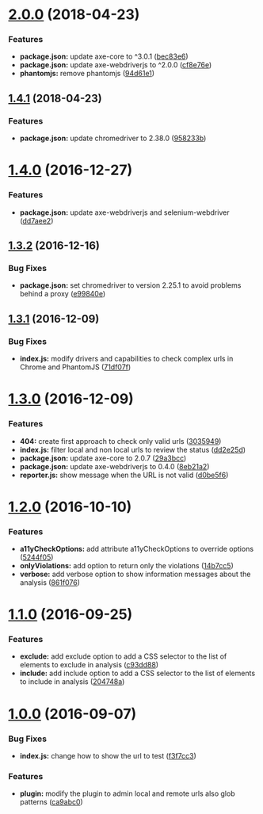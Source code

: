 <a name="2.0.0"></a>
# [2.0.0](https://github.com/felixzapata/gulp-axe-webdriver/compare/1.4.1...2.0.0) (2018-04-23)


### Features

* **package.json:** update axe-core to ^3.0.1 ([bec83e6](https://github.com/felixzapata/gulp-axe-webdriver/commit/bec83e6))
* **package.json:** update axe-webdriverjs to ^2.0.0 ([cf8e76e](https://github.com/felixzapata/gulp-axe-webdriver/commit/cf8e76e))
* **phantomjs:** remove phantomjs ([94d61e1](https://github.com/felixzapata/gulp-axe-webdriver/commit/94d61e1))



<a name="1.4.1"></a>
## [1.4.1](https://github.com/felixzapata/gulp-axe-webdriver/compare/1.4.0...1.4.1) (2018-04-23)


### Features

* **package.json:** update chromedriver to 2.38.0 ([958233b](https://github.com/felixzapata/gulp-axe-webdriver/commit/958233b))



<a name="1.4.0"></a>
# [1.4.0](https://github.com/felixzapata/gulp-axe-webdriver/compare/1.3.2...v1.4.0) (2016-12-27)


### Features

* **package.json:** update axe-webdriverjs and selenium-webdriver ([dd7aee2](https://github.com/felixzapata/gulp-axe-webdriver/commit/dd7aee2))



<a name="1.3.2"></a>
## [1.3.2](https://github.com/felixzapata/gulp-axe-webdriver/compare/1.3.1...v1.3.2) (2016-12-16)


### Bug Fixes

* **package.json:** set chromedriver to version 2.25.1 to avoid problems behind a proxy ([e99840e](https://github.com/felixzapata/gulp-axe-webdriver/commit/e99840e))



<a name="1.3.1"></a>
## [1.3.1](https://github.com/felixzapata/gulp-axe-webdriver/compare/1.3.0...v1.3.1) (2016-12-09)


### Bug Fixes

* **index.js:** modify drivers and capabilities to check complex urls in Chrome and PhantomJS ([71df07f](https://github.com/felixzapata/gulp-axe-webdriver/commit/71df07f))



<a name="1.3.0"></a>
# [1.3.0](https://github.com/felixzapata/gulp-axe-webdriver/compare/1.2.0...v1.3.0) (2016-12-09)


### Features

* **404:** create first approach to check only valid urls ([3035949](https://github.com/felixzapata/gulp-axe-webdriver/commit/3035949))
* **index.js:** filter local and non local urls to review the status ([dd2e25d](https://github.com/felixzapata/gulp-axe-webdriver/commit/dd2e25d))
* **package.json:** update axe-core to 2.0.7 ([29a3bcc](https://github.com/felixzapata/gulp-axe-webdriver/commit/29a3bcc))
* **package.json:** update axe-webdriverjs to 0.4.0 ([8eb21a2](https://github.com/felixzapata/gulp-axe-webdriver/commit/8eb21a2))
* **reporter.js:** show message when the URL is not valid ([d0be5f6](https://github.com/felixzapata/gulp-axe-webdriver/commit/d0be5f6))



<a name="1.2.0"></a>
# [1.2.0](https://github.com/felixzapata/gulp-axe-webdriver/compare/1.1.0...v1.2.0) (2016-10-10)


### Features

* **a11yCheckOptions:** add attribute a11yCheckOptions to override options ([5244f05](https://github.com/felixzapata/gulp-axe-webdriver/commit/5244f05))
* **onlyViolations:** add option to return only the violations ([14b7cc5](https://github.com/felixzapata/gulp-axe-webdriver/commit/14b7cc5))
* **verbose:** add verbose option to show information messages about the analysis ([861f076](https://github.com/felixzapata/gulp-axe-webdriver/commit/861f076))



<a name="1.1.0"></a>
# [1.1.0](https://github.com/felixzapata/gulp-axe-webdriver/compare/1.0.0...v1.1.0) (2016-09-25)


### Features

* **exclude:** add exclude option to add a CSS selector to the list of elements to exclude in analysis ([c93dd88](https://github.com/felixzapata/gulp-axe-webdriver/commit/c93dd88))
* **include:** add include option to add a  CSS selector to the list of elements to include in analysis ([204748a](https://github.com/felixzapata/gulp-axe-webdriver/commit/204748a))



<a name="1.0.0"></a>
# [1.0.0](https://github.com/felixzapata/gulp-axe-webdriver/compare/0.1.0...v1.0.0) (2016-09-07)


### Bug Fixes

* **index.js:** change how to show the url to test ([f3f7cc3](https://github.com/felixzapata/gulp-axe-webdriver/commit/f3f7cc3))


### Features

* **plugin:** modify the plugin to admin local and remote urls also glob patterns ([ca9abc0](https://github.com/felixzapata/gulp-axe-webdriver/commit/ca9abc0))



